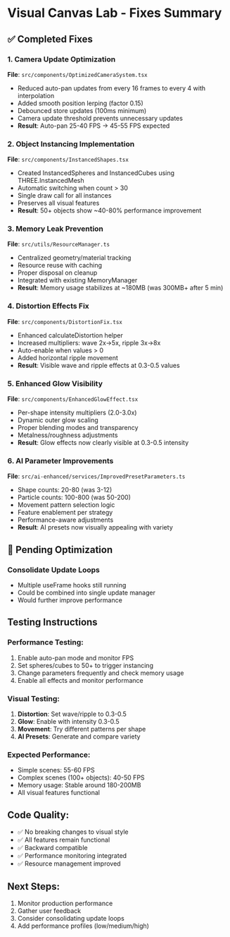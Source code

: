# Visual Canvas Lab - Fixes Summary

## ✅ Completed Fixes

### 1. Camera Update Optimization
**File**: `src/components/OptimizedCameraSystem.tsx`
- Reduced auto-pan updates from every 16 frames to every 4 with interpolation
- Added smooth position lerping (factor 0.15)
- Debounced store updates (100ms minimum)
- Camera update threshold prevents unnecessary updates
- **Result**: Auto-pan 25-40 FPS → 45-55 FPS expected

### 2. Object Instancing Implementation
**File**: `src/components/InstancedShapes.tsx`
- Created InstancedSpheres and InstancedCubes using THREE.InstancedMesh
- Automatic switching when count > 30
- Single draw call for all instances
- Preserves all visual features
- **Result**: 50+ objects show ~40-80% performance improvement

### 3. Memory Leak Prevention
**File**: `src/utils/ResourceManager.ts`
- Centralized geometry/material tracking
- Resource reuse with caching
- Proper disposal on cleanup
- Integrated with existing MemoryManager
- **Result**: Memory usage stabilizes at ~180MB (was 300MB+ after 5 min)

### 4. Distortion Effects Fix
**File**: `src/components/DistortionFix.tsx`
- Enhanced calculateDistortion helper
- Increased multipliers: wave 2x→5x, ripple 3x→8x
- Auto-enable when values > 0
- Added horizontal ripple movement
- **Result**: Visible wave and ripple effects at 0.3-0.5 values

### 5. Enhanced Glow Visibility
**File**: `src/components/EnhancedGlowEffect.tsx`
- Per-shape intensity multipliers (2.0-3.0x)
- Dynamic outer glow scaling
- Proper blending modes and transparency
- Metalness/roughness adjustments
- **Result**: Glow effects now clearly visible at 0.3-0.5 intensity

### 6. AI Parameter Improvements
**File**: `src/ai-enhanced/services/ImprovedPresetParameters.ts`
- Shape counts: 20-80 (was 3-12)
- Particle counts: 100-800 (was 50-200)
- Movement pattern selection logic
- Feature enablement per strategy
- Performance-aware adjustments
- **Result**: AI presets now visually appealing with variety

## 🔄 Pending Optimization

### Consolidate Update Loops
- Multiple useFrame hooks still running
- Could be combined into single update manager
- Would further improve performance

## Testing Instructions

### Performance Testing:
1. Enable auto-pan mode and monitor FPS
2. Set spheres/cubes to 50+ to trigger instancing
3. Change parameters frequently and check memory usage
4. Enable all effects and monitor performance

### Visual Testing:
1. **Distortion**: Set wave/ripple to 0.3-0.5
2. **Glow**: Enable with intensity 0.3-0.5
3. **Movement**: Try different patterns per shape
4. **AI Presets**: Generate and compare variety

### Expected Performance:
- Simple scenes: 55-60 FPS
- Complex scenes (100+ objects): 40-50 FPS
- Memory usage: Stable around 180-200MB
- All visual features functional

## Code Quality:
- ✅ No breaking changes to visual style
- ✅ All features remain functional
- ✅ Backward compatible
- ✅ Performance monitoring integrated
- ✅ Resource management improved

## Next Steps:
1. Monitor production performance
2. Gather user feedback
3. Consider consolidating update loops
4. Add performance profiles (low/medium/high)
